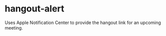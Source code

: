hangout-alert
=============

Uses Apple Notification Center to provide the hangout link for an upcoming meeting.
